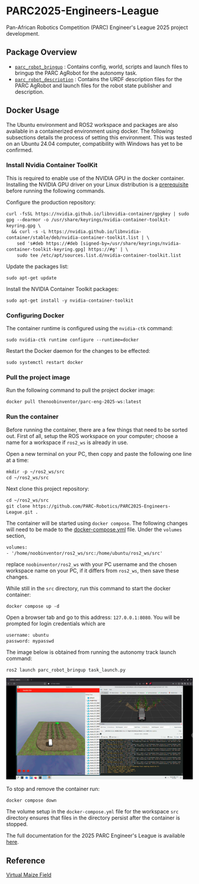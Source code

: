 # PARC2025-Engineers-League
Pan-African Robotics Competition (PARC) Engineer's League 2025 project development.

## Package Overview

- [`parc_robot_bringup`](./parc_robot_bringup/) : Contains config, world, scripts and launch files to bringup the PARC AgRobot for the autonomy task.
- [`parc_robot_description`](./parc_robot_description/) : Contains the URDF description files for the PARC AgRobot and launch files for the robot state publisher and description.

## Docker Usage

The Ubuntu environment and ROS2 workspace and packages are also available in a containerized environment using docker. The following subsections details the process of setting this environment. This was tested on an Ubuntu 24.04 computer, compatibility with Windows has yet to be confirmed.

<!-- Make more general for windows PCs later on in the docs -->

### Install Nvidia Container ToolKit

This is required to enable use of the NVIDIA GPU in the docker container. Installing the NVIDIA GPU driver on your Linux distribution is a [prerequisite](https://docs.nvidia.com/datacenter/cloud-native/container-toolkit/latest/install-guide.html#prerequisites) before running the following commands.

Configure the production repository:
```
curl -fsSL https://nvidia.github.io/libnvidia-container/gpgkey | sudo gpg --dearmor -o /usr/share/keyrings/nvidia-container-toolkit-keyring.gpg \
  && curl -s -L https://nvidia.github.io/libnvidia-container/stable/deb/nvidia-container-toolkit.list | \
    sed 's#deb https://#deb [signed-by=/usr/share/keyrings/nvidia-container-toolkit-keyring.gpg] https://#g' | \
    sudo tee /etc/apt/sources.list.d/nvidia-container-toolkit.list
```

Update the packages list:

```
sudo apt-get update
```

Install the NVIDIA Container Toolkit packages:

```
sudo apt-get install -y nvidia-container-toolkit
```

### Configuring Docker

The container runtime is configured using the `nvidia-ctk` command:
```
sudo nvidia-ctk runtime configure --runtime=docker
```

Restart the Docker daemon for the changes to be effected:
```
sudo systemctl restart docker
```

### Pull the project image

Run the following command to pull the project docker image:

```
docker pull thenoobinventor/parc-eng-2025-ws:latest
```

### Run the container

Before running the container, there are a few things that need to be sorted out. First of all, setup the ROS workspace on your computer; choose a name for a workspace if `ros2_ws` is already in use.

Open a new terminal on your PC, then copy and paste the following one line at a time: 

```
mkdir -p ~/ros2_ws/src
cd ~/ros2_ws/src
```

Next clone this project repository:

```
cd ~/ros2_ws/src
git clone https://github.com/PARC-Robotics/PARC2025-Engineers-League.git .
```

The container will be started using `docker compose`. The following changes will need to be made to the [docker-compose.yml](docker-compose.yml) file. Under the `volumes` section,

```
volumes:
- '/home/noobinventor/ros2_ws/src:/home/ubuntu/ros2_ws/src'
```

replace `noobinventor/ros2_ws` with your PC username and the chosen workspace name on your PC, if it differs from `ros2_ws`, then save these changes.

While still in the `src` directory, run this command to start the docker container:

```
docker compose up -d
```

Open a browser tab and go to this address: `127.0.0.1:8080`. You will be prompted for login credentials which are

```
username: ubuntu
password: mypasswd
```

The image below is obtained from running the autonomy track launch command: 

```
ros2 launch parc_robot_bringup task_launch.py
```

<p align="center">
  <img title='autonomy track view' src=docs/images/autonomy_track_view.png width="800">
</p>

To stop and remove the container run:

```
docker compose down
```

The volume setup in the `docker-compose.yml` file for the workspace `src` directory ensures that files in the directory persist after the container is stopped.

The full documentation for the 2025 PARC Engineer's League is available [here](https://parc-robotics.github.io/documentation-2025/introduction/).


## Reference
[Virtual Maize Field](https://github.com/FieldRobotEvent/virtual_maize_field)